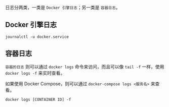 日志分两类，一类是 `Docker 引擎日志`；另一类是 `容器日志`。

## Docker 引擎日志 

```shell
journalctl -u docker.service
```

## 容器日志 

`容器的日志` 则可以通过 `docker logs` 命令来访问，而且可以像 `tail -f` 一样，使用 `docker logs -f` 来实时查看。

如果使用 Docker Compose，则可以通过 `docker-compose logs <服务名>` 来查看。

```shell
docker logs [CONTAINER ID] -f
```

